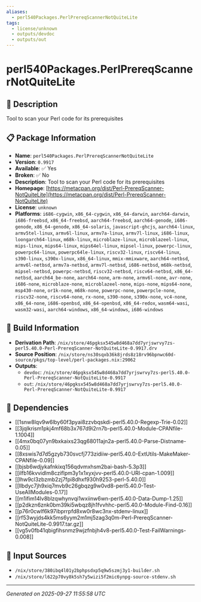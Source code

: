 ```yaml
---
aliases:
  - perl540Packages.PerlPrereqScannerNotQuiteLite
tags:
  - license/unknown
  - outputs/devdoc
  - outputs/out
---
```


# perl540Packages.PerlPrereqScannerNotQuiteLite

## 📝 Description

Tool to scan your Perl code for its prerequisites

## 📋 Package Information

- **Name**: `perl540Packages.PerlPrereqScannerNotQuiteLite`
- **Version**: `0.9917`
- **Available**: ✅ Yes
- **Broken**: ✅ No
- **Description**: Tool to scan your Perl code for its prerequisites
- **Homepage**: [https://metacpan.org/dist/Perl-PrereqScanner-NotQuiteLite](https://metacpan.org/dist/Perl-PrereqScanner-NotQuiteLite)
- **License**: `unknown`
- **Platforms**: `i686-cygwin`, `x86_64-cygwin`, `x86_64-darwin`, `aarch64-darwin`, `i686-freebsd`, `x86_64-freebsd`, `aarch64-freebsd`, `aarch64-genode`, `i686-genode`, `x86_64-genode`, `x86_64-solaris`, `javascript-ghcjs`, `aarch64-linux`, `armv5tel-linux`, `armv6l-linux`, `armv7a-linux`, `armv7l-linux`, `i686-linux`, `loongarch64-linux`, `m68k-linux`, `microblaze-linux`, `microblazeel-linux`, `mips-linux`, `mips64-linux`, `mips64el-linux`, `mipsel-linux`, `powerpc-linux`, `powerpc64-linux`, `powerpc64le-linux`, `riscv32-linux`, `riscv64-linux`, `s390-linux`, `s390x-linux`, `x86_64-linux`, `mmix-mmixware`, `aarch64-netbsd`, `armv6l-netbsd`, `armv7a-netbsd`, `armv7l-netbsd`, `i686-netbsd`, `m68k-netbsd`, `mipsel-netbsd`, `powerpc-netbsd`, `riscv32-netbsd`, `riscv64-netbsd`, `x86_64-netbsd`, `aarch64_be-none`, `aarch64-none`, `arm-none`, `armv6l-none`, `avr-none`, `i686-none`, `microblaze-none`, `microblazeel-none`, `mips-none`, `mips64-none`, `msp430-none`, `or1k-none`, `m68k-none`, `powerpc-none`, `powerpcle-none`, `riscv32-none`, `riscv64-none`, `rx-none`, `s390-none`, `s390x-none`, `vc4-none`, `x86_64-none`, `i686-openbsd`, `x86_64-openbsd`, `x86_64-redox`, `wasm64-wasi`, `wasm32-wasi`, `aarch64-windows`, `x86_64-windows`, `i686-windows`

## 🔧 Build Information

- **Derivation Path**: `/nix/store/46pgksx545w8d468a7dd7yrjswrvy7zs-perl5.40.0-Perl-PrereqScanner-NotQuiteLite-0.9917.drv`
- **Source Position**: `/nix/store/ns30sqxb36k8jrds8z18rv96bpnwc60d-source/pkgs/top-level/perl-packages.nix:29062`
- **Outputs**:
  - `devdoc`:  `/nix/store/46pgksx545w8d468a7dd7yrjswrvy7zs-perl5.40.0-Perl-PrereqScanner-NotQuiteLite-0.9917`
  - `out`:  `/nix/store/46pgksx545w8d468a7dd7yrjswrvy7zs-perl5.40.0-Perl-PrereqScanner-NotQuiteLite-0.9917`

## 🔗 Dependencies

- [[1snw8lqv9w6lby60f3pyai8zzvbqskdi-perl5.40.0-Regexp-Trie-0.02]]
- [[3jqlkrism1pkj4mf68b3x767d9i2rn7b-perl5.40.0-Module-CPANfile-1.1004]]
- [[4mx0bq07yn9bxkaixs23qg68011ajn2a-perl5.40.0-Parse-Distname-0.05]]
- [[8xswis7d7d5gzyb730svcfj773zidiiw-perl5.40.0-ExtUtils-MakeMaker-CPANfile-0.09]]
- [[bjsb6wdjykafnkixq156qdvmxhsm2bai-bash-5.3p3]]
- [[ilfb16kvvidlm8cziflpm3y1x1xyxjvv-perl5.40.0-URI-cpan-1.009]]
- [[lhw9cl3zbzmb2zj7fpi8dhxf930h9253-perl-5.40.0]]
- [[llbdyc7jh9xiq7mvb9c26gbqzg9w0vd8-perl5.40.0-Test-UseAllModules-0.17]]
- [[m1ifim14lv8blzqwhynvqi1wxiinw6wn-perl5.40.0-Data-Dump-1.25]]
- [[p2dkzn6znk0bm39ki5wbqz8jh1fvvhhc-perl5.40.0-Module-Find-0.16]]
- [[p76r0cwlf6k97ibprrpfd8xw0r8wc3nx-stdenv-linux]]
- [[rf53wyjds4kk5ms6yym2m1mj5zag3q0m-Perl-PrereqScanner-NotQuiteLite-0.9917.tar.gz]]
- [[vg5v0fb41qbigfihsnmz9wjzfnbjh4v8-perl5.40.0-Test-FailWarnings-0.008]]

## 📁 Input Sources

- `/nix/store/380ibq4l01y2bphpsdxp5q9w5szmj3y1-builder.sh`
- `/nix/store/l622p70vy8k5sh7y5wizi5f2mic6ynpg-source-stdenv.sh`

---
*Generated on 2025-09-27 11:55:58 UTC*
